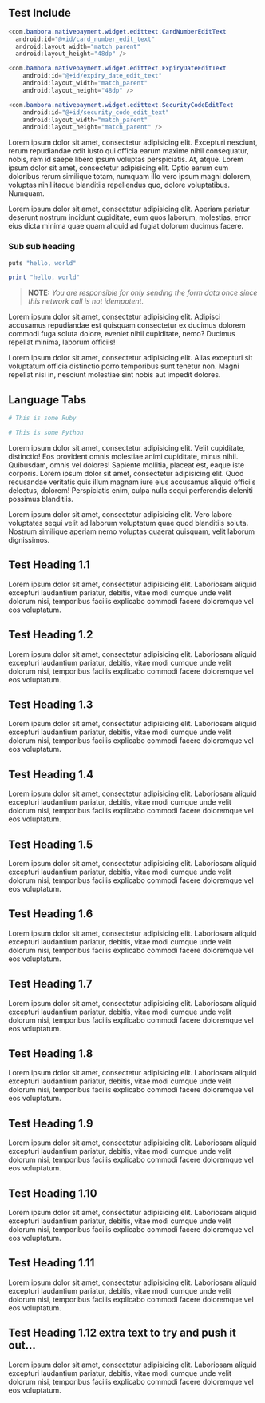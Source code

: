

## Test Include 

```java
<com.bambora.nativepayment.widget.edittext.CardNumberEditText
  android:id="@+id/card_number_edit_text"
  android:layout_width="match_parent"
  android:layout_height="48dp" />

<com.bambora.nativepayment.widget.edittext.ExpiryDateEditText
    android:id="@+id/expiry_date_edit_text"
    android:layout_width="match_parent"
    android:layout_height="48dp" />

<com.bambora.nativepayment.widget.edittext.SecurityCodeEditText
    android:id="@+id/security_code_edit_text"
    android:layout_width="match_parent"
    android:layout_height="match_parent" />
```

Lorem ipsum dolor sit amet, consectetur adipisicing elit. Excepturi nesciunt, rerum repudiandae odit iusto qui officia earum maxime nihil consequatur, nobis, rem id saepe libero ipsum voluptas perspiciatis. At, atque. Lorem ipsum dolor sit amet, consectetur adipisicing elit. Optio earum cum doloribus rerum similique totam, numquam illo vero ipsum magni dolorem, voluptas nihil itaque blanditiis repellendus quo, dolore voluptatibus. Numquam.

Lorem ipsum dolor sit amet, consectetur adipisicing elit. Aperiam pariatur deserunt nostrum incidunt cupiditate, eum quos laborum, molestias, error eius dicta minima quae quam aliquid ad fugiat dolorum ducimus facere.

### Sub sub heading 

```python
puts "hello, world"
```

```ruby 
print "hello, world" 
```

> **NOTE:** *You are responsible for only sending the form data once since this network call is not idempotent.*

Lorem ipsum dolor sit amet, consectetur adipisicing elit. Adipisci accusamus repudiandae est quisquam consectetur ex ducimus dolorem commodi fuga soluta dolore, eveniet nihil cupiditate, nemo? Ducimus repellat minima, laborum officiis! 

Lorem ipsum dolor sit amet, consectetur adipisicing elit. Alias excepturi sit voluptatum officia distinctio porro temporibus sunt tenetur non. Magni repellat nisi in, nesciunt molestiae sint nobis aut impedit dolores.


## Language Tabs

```ruby
# This is some Ruby
```

```python
# This is some Python
```

Lorem ipsum dolor sit amet, consectetur adipisicing elit. Velit cupiditate, distinctio! Eos provident omnis molestiae animi cupiditate, minus nihil. Quibusdam, omnis vel dolores! Sapiente mollitia, placeat est, eaque iste corporis. Lorem ipsum dolor sit amet, consectetur adipisicing elit. Quod recusandae veritatis quis illum magnam iure eius accusamus aliquid officiis delectus, dolorem! Perspiciatis enim, culpa nulla sequi perferendis deleniti possimus blanditiis.

Lorem ipsum dolor sit amet, consectetur adipisicing elit. Vero labore voluptates sequi velit ad laborum voluptatum quae quod blanditiis soluta. Nostrum similique aperiam nemo voluptas quaerat quisquam, velit laborum dignissimos.

## Test Heading 1.1 

Lorem ipsum dolor sit amet, consectetur adipisicing elit. Laboriosam aliquid excepturi laudantium pariatur, debitis, vitae modi cumque unde velit dolorum nisi, temporibus facilis explicabo commodi facere doloremque vel eos voluptatum.

## Test Heading 1.2

Lorem ipsum dolor sit amet, consectetur adipisicing elit. Laboriosam aliquid excepturi laudantium pariatur, debitis, vitae modi cumque unde velit dolorum nisi, temporibus facilis explicabo commodi facere doloremque vel eos voluptatum.

## Test Heading 1.3 

Lorem ipsum dolor sit amet, consectetur adipisicing elit. Laboriosam aliquid excepturi laudantium pariatur, debitis, vitae modi cumque unde velit dolorum nisi, temporibus facilis explicabo commodi facere doloremque vel eos voluptatum.

## Test Heading 1.4

Lorem ipsum dolor sit amet, consectetur adipisicing elit. Laboriosam aliquid excepturi laudantium pariatur, debitis, vitae modi cumque unde velit dolorum nisi, temporibus facilis explicabo commodi facere doloremque vel eos voluptatum.

## Test Heading 1.5

Lorem ipsum dolor sit amet, consectetur adipisicing elit. Laboriosam aliquid excepturi laudantium pariatur, debitis, vitae modi cumque unde velit dolorum nisi, temporibus facilis explicabo commodi facere doloremque vel eos voluptatum.

## Test Heading 1.6

Lorem ipsum dolor sit amet, consectetur adipisicing elit. Laboriosam aliquid excepturi laudantium pariatur, debitis, vitae modi cumque unde velit dolorum nisi, temporibus facilis explicabo commodi facere doloremque vel eos voluptatum.

## Test Heading 1.7 

Lorem ipsum dolor sit amet, consectetur adipisicing elit. Laboriosam aliquid excepturi laudantium pariatur, debitis, vitae modi cumque unde velit dolorum nisi, 
temporibus facilis explicabo commodi facere doloremque vel eos voluptatum.

## Test Heading 1.8 

Lorem ipsum dolor sit amet, consectetur adipisicing elit. Laboriosam aliquid excepturi laudantium pariatur, debitis, vitae modi cumque unde velit dolorum nisi, temporibus facilis explicabo commodi facere doloremque vel eos voluptatum.

## Test Heading 1.9 

Lorem ipsum dolor sit amet, consectetur adipisicing elit. Laboriosam aliquid excepturi laudantium pariatur, debitis, vitae modi cumque unde velit dolorum nisi, temporibus facilis explicabo commodi facere doloremque vel eos voluptatum.

## Test Heading 1.10 

Lorem ipsum dolor sit amet, consectetur adipisicing elit. Laboriosam aliquid excepturi laudantium pariatur, debitis, vitae modi cumque unde velit dolorum nisi, temporibus facilis explicabo commodi facere doloremque vel eos voluptatum.

## Test Heading 1.11

Lorem ipsum dolor sit amet, consectetur adipisicing elit. Laboriosam aliquid excepturi laudantium pariatur, debitis, vitae modi cumque unde velit dolorum nisi, temporibus facilis explicabo commodi facere doloremque vel eos voluptatum.


## Test Heading 1.12 extra text to try and push it out...

Lorem ipsum dolor sit amet, consectetur adipisicing elit. Laboriosam aliquid excepturi laudantium pariatur, debitis, vitae modi cumque unde velit dolorum nisi, temporibus facilis explicabo commodi facere doloremque vel eos voluptatum.